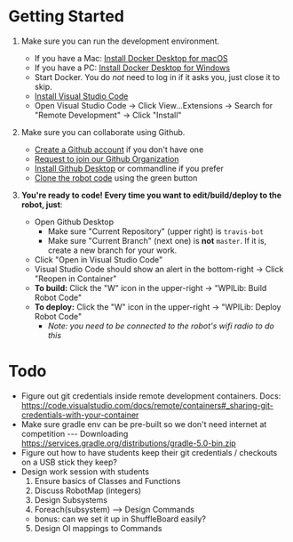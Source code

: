 # Getting Started

1. Make sure you can run the development environment.

    * If you have a Mac: [Install Docker Desktop for macOS](https://download.docker.com/mac/stable/Docker.dmg)
    * If you have a PC: [Install Docker Desktop for Windows](https://download.docker.com/win/stable/Docker%20for%20Windows%20Installer.exe)
    * Start Docker. You do _not_ need to log in if it asks you, just close it to skip.
    * [Install Visual Studio Code](https://code.visualstudio.com/download)
    * Open Visual Studio Code → Click View...Extensions → Search for "Remote Development" → Click "Install"

2. Make sure you can collaborate using Github.

    * [Create a Github account](https://github.com/join) if you don't have one
    * [Request to join our Github Organization](https://github.com/orgs/epa-robotics)
    * [Install Github Desktop](https://desktop.github.com/) or commandline if you prefer
    * [Clone the robot code](https://github.com/epa-robotics/travis-bot) using the green button

3. **You're ready to code! Every time you want to edit/build/deploy to the robot, just**:

    * Open Github Desktop
        * Make sure "Current Repository" (upper right) is `travis-bot`
        * Make sure "Current Branch" (next one) is **not** `master`. If it is, create a new branch for your work.
    * Click "Open in Visual Studio Code"
    * Visual Studio Code should show an alert in the bottom-right → Click "Reopen in Container"
    * **To build:** Click the "W" icon in the upper-right → "WPILib: Build Robot Code"
    * **To deploy:** Click the "W" icon in the upper-right → "WPILib: Deploy Robot Code"
        * _Note: you need to be connected to the robot's wifi radio to do this_

# Todo

* Figure out git credentials inside remote development containers. Docs: https://code.visualstudio.com/docs/remote/containers#_sharing-git-credentials-with-your-container
* Make sure gradle env can be pre-built so we don't need internet at competition --- Downloading https://services.gradle.org/distributions/gradle-5.0-bin.zip
* Figure out how to have students keep their git credentials / checkouts on a USB stick they keep?
* Design work session with students
  1. Ensure basics of Classes and Functions
  2. Discuss RobotMap (integers)
  3. Design Subsystems
  4. Foreach(subsystem) --> Design Commands
    * bonus: can we set it up in ShuffleBoard easily?
  5. Design OI mappings to Commands